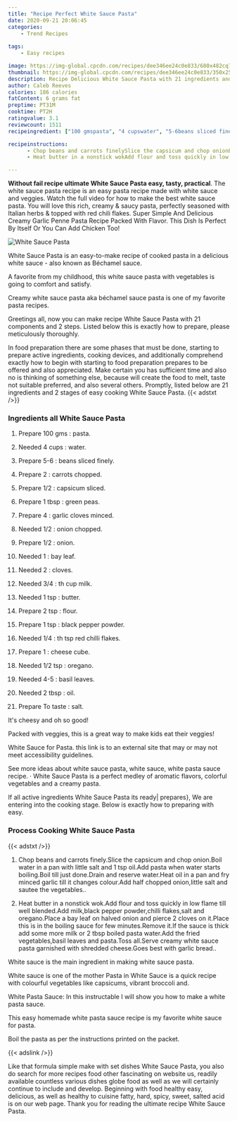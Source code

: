 ```yaml
---
title: "Recipe Perfect White Sauce Pasta"
date: 2020-09-21 20:06:45
categories:
    - Trend Recipes
    
tags:
    - Easy recipes

image: https://img-global.cpcdn.com/recipes/dee346ee24c0e833/680x482cq70/white-sauce-pasta-recipe-main-photo.jpg
thumbnail: https://img-global.cpcdn.com/recipes/dee346ee24c0e833/350x250cq70/white-sauce-pasta-recipe-main-photo.jpg
description: Recipe Delicious White Sauce Pasta with 21 ingredients and 2 stages of easy cooking.
author: Caleb Reeves
calories: 186 calories
fatContent: 6 grams fat
preptime: PT31M
cooktime: PT2H
ratingvalue: 3.1
reviewcount: 1511
recipeingredient: ["100 gmspasta", "4 cupswater", "5-6beans sliced finely", "2carrots chopped", "1/2capsicum sliced", "1 tbspgreen peas", "4garlic cloves minced", "1/2onion chopped", "1/2onion", "1bay leaf", "2cloves", "3/4th cup milk", "1 tspbutter", "2 tspflour", "1 tspblack pepper powder", "1/4th tsp red chilli flakes", "1cheese cube", "1/2 tsporegano", "4-5basil leaves", "2 tbspoil", "To tastesalt"]

recipeinstructions: 
      - Chop beans and carrots finelySlice the capsicum and chop onionBoil water in a pan with little salt and 1 tsp oilAdd pasta when water starts boilingBoil till just doneDrain and reserve waterHeat oil in a pan and fry minced garlic till it changes colourAdd half chopped onionlittle salt and sautee the vegetables 
      - Heat butter in a nonstick wokAdd flour and toss quickly in low flame till well blendedAdd milkblack pepper powderchilli flakessalt and oreganoPlace a bay leaf on halved onion and pierce 2 cloves on itPlace this is in the boiling sauce for few minutesRemove itIf the sauce is thick add some more milk or 2 tbsp boiled pasta waterAdd the fried vegetablesbasil leaves and pastaToss allServe creamy white sauce pasta garnished with shredded cheeseGoes best with garlic bread

---
```




**Without fail recipe ultimate White Sauce Pasta easy, tasty, practical**. The white sauce pasta recipe is an easy pasta recipe made with white sauce and veggies. Watch the full video for how to make the best white sauce pasta. You will love this rich, creamy &amp; saucy pasta, perfectly seasoned with Italian herbs &amp; topped with red chili flakes. Super Simple And Delicious Creamy Garlic Penne Pasta Recipe Packed With Flavor. This Dish Is Perfect By Itself Or You Can Add Chicken Too!


![White Sauce Pasta](https://img-global.cpcdn.com/recipes/dee346ee24c0e833/680x482cq70/white-sauce-pasta-recipe-main-photo.jpg "White Sauce Pasta")



White Sauce Pasta is an easy-to-make recipe of cooked pasta in a delicious white sauce - also known as Béchamel sauce.

A favorite from my childhood, this white sauce pasta with vegetables is going to comfort and satisfy.

Creamy white sauce pasta aka béchamel sauce pasta is one of my favorite pasta recipes.


Greetings all, now you can make recipe White Sauce Pasta with 21 components and 2 steps. Listed below this is exactly how to prepare, please meticulously thoroughly.

In food preparation there are some phases that must be done, starting to prepare active ingredients, cooking devices, and additionally comprehend exactly how to begin with starting to food preparation prepares to be offered and also appreciated. Make certain you has sufficient time and also no is thinking of something else, because will create the food to melt, taste not suitable preferred, and also several others. Promptly, listed below are 21 ingredients and 2 stages of easy cooking White Sauce Pasta.
{{< adstxt />}}

### Ingredients all White Sauce Pasta


1. Prepare 100 gms : pasta.

1. Needed 4 cups : water.

1. Prepare 5-6 : beans sliced finely.

1. Prepare 2 : carrots chopped.

1. Prepare 1/2 : capsicum sliced.

1. Prepare 1 tbsp : green peas.

1. Prepare 4 : garlic cloves minced.

1. Needed 1/2 : onion chopped.

1. Prepare 1/2 : onion.

1. Needed 1 : bay leaf.

1. Needed 2 : cloves.

1. Needed 3/4 : th cup milk.

1. Needed 1 tsp : butter.

1. Prepare 2 tsp : flour.

1. Prepare 1 tsp : black pepper powder.

1. Needed 1/4 : th tsp red chilli flakes.

1. Prepare 1 : cheese cube.

1. Needed 1/2 tsp : oregano.

1. Needed 4-5 : basil leaves.

1. Needed 2 tbsp : oil.

1. Prepare To taste : salt.


It&#39;s cheesy and oh so good!

Packed with veggies, this is a great way to make kids eat their veggies!

White Sauce for Pasta. this link is to an external site that may or may not meet accessibility guidelines.

See more ideas about white sauce pasta, white sauce, white pasta sauce recipe. · White Sauce Pasta is a perfect medley of aromatic flavors, colorful vegetables and a creamy pasta.


If all active ingredients White Sauce Pasta its ready| prepares}, We are entering into the cooking stage. Below is exactly how to preparing with easy.

### Process Cooking White Sauce Pasta

{{< adstxt />}}


1. Chop beans and carrots finely.Slice the capsicum and chop onion.Boil water in a pan with little salt and 1 tsp oil.Add pasta when water starts boiling.Boil till just done.Drain and reserve water.Heat oil in a pan and fry minced garlic till it changes colour.Add half chopped onion,little salt and sautee the vegetables..



1. Heat butter in a nonstick wok.Add flour and toss quickly in low flame till well blended.Add milk,black pepper powder,chilli flakes,salt and oregano.Place a bay leaf on halved onion and pierce 2 cloves on it.Place this is in the boiling sauce for few minutes.Remove it.If the sauce is thick add some more milk or 2 tbsp boiled pasta water.Add the fried vegetables,basil leaves and pasta.Toss all.Serve creamy white sauce pasta garnished with shredded cheese.Goes best with garlic bread..




White sauce is the main ingredient in making white sauce pasta.

White sauce is one of the mother Pasta in White Sauce is a quick recipe with colourful vegetables like capsicums, vibrant broccoli and.

White Pasta Sauce: In this instructable I will show you how to make a white pasta sauce.

This easy homemade white pasta sauce recipe is my favorite white sauce for pasta.

Boil the pasta as per the instructions printed on the packet.


{{< adslink />}}

Like that formula simple make with set dishes White Sauce Pasta, you also do search for more recipes food other fascinating on website us, readily available countless various dishes globe food as well as we will certainly continue to include and develop. Beginning with food healthy easy, delicious, as well as healthy to cuisine fatty, hard, spicy, sweet, salted acid is on our web page. Thank you for reading the ultimate recipe White Sauce Pasta.
